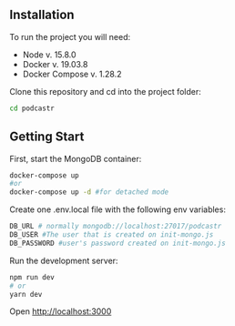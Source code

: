 ## Installation

To run the project you will need:

- Node v. 15.8.0
- Docker v. 19.03.8
- Docker Compose v. 1.28.2 

Clone this repository and cd into the project folder:

```bash
cd podcastr
```

## Getting Start

First, start the MongoDB container:

```bash
docker-compose up
#or
docker-compose up -d #for detached mode
```
Create one .env.local file with the following env variables:

```bash
DB_URL # normally mongodb://localhost:27017/podcastr
DB_USER #The user that is created on init-mongo.js
DB_PASSWORD #user's password created on init-mongo.js
```
Run the development server:

```bash
npm run dev
# or
yarn dev
```

Open [http://localhost:3000](http://localhost:3000)

